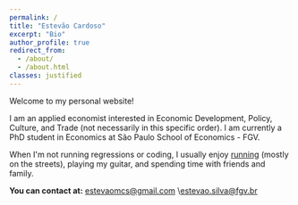 ```yaml
---
permalink: /
title: "Estevão Cardoso"
excerpt: "Bio"
author_profile: true
redirect_from: 
  - /about/
  - /about.html
classes: justified
---
```


Welcome to my personal website!

I am an applied economist interested in Economic Development, Policy, Culture, and Trade (not necessarily in this specific order). I am currently a PhD student in Economics at São Paulo School of Economics - FGV.

When I'm not running regressions or coding, I usually enjoy [running](https://www.strava.com/athletes/26967681) (mostly on the streets), playing my guitar, and spending time with friends and family.


**You can contact at:**
estevaomcs@gmail.com
\\estevao.silva@fgv.br
